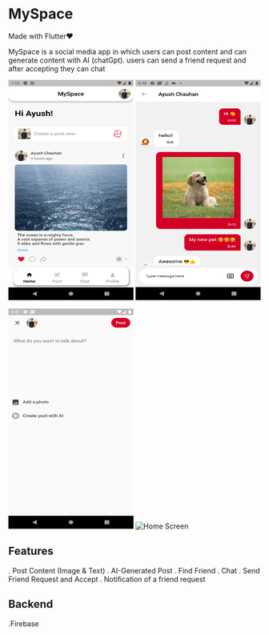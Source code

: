 # MySpace

Made with Flutter❤️ 

MySpace is a social media app in which users can post content and can generate content with AI (chatGpt).
users can send a friend request and after accepting they can chat

<img src="screenshot/main.png" alt="Home Screen" width="250" height="440">  <img src="screenshot/chat.png" alt="Chat Screen" width="250" height="440">

<img src="screenshot/post.png" alt="Home Screen" width="250" height="440">  <img src="screenshot/freiend.png" alt="Home Screen" width="250" height="440">


## Features

. Post Content (Image & Text)
. AI-Generated Post
. Find Friend
. Chat
. Send Friend Request and Accept
. Notification of a friend request

## Backend

.Firebase


